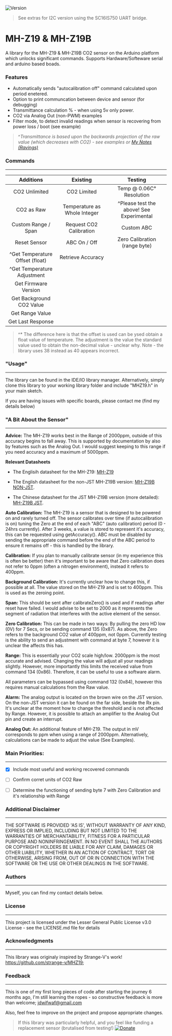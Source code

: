﻿![Version](https://img.shields.io/badge/Version-v1.5.0-green.svg)

> See extras for I2C version using the SC16IS750 UART bridge.

# MH-Z19 & MH-Z19B

A library for the MH-Z19 & MH-Z19B CO2 sensor on the Arduino platform which unlocks significant commands. Supports Hardware/Softeware serial and arduino based boads.

### Features
* Automatically sends "autocalibration off" command calculated upon period enetered.
* Option to print communcation between device and sensor (for debugging)
* Transmittance calculation % - when using 5v only power. 
* CO2 via Analog Out (non-PWM) examples 
* Filter mode, to detect invalid readings when sensor is recovering from power loss / boot (see example)

>^*Transmittance is based upon the backwards projection of the raw value (which decreases with CO2) - see examples or [My Notes (Ravings)](https://myopenacuk-my.sharepoint.com/:x:/g/personal/jsd328_my_open_ac_uk/Ebyx4qxCBHxIk_bOBOtLkM4B40Dt9TZFd3CdI7Pv3NssMw?e=8Lr8bZ)*

### Commands
---

|             Additions               |            Existing           |          Testing                  |
|              :---:                  |              :---:            |          :---:                    |
| CO2 Unlimited                       | CO2 Limited                   |  Temp @ 0.06C° Resolution         |
| CO2 as Raw                          | Temperature as Whole Integer  | ^Please test the above! See Experimental |
| Custom Range / Span                 | Request CO2 Calibration       |  Custom ABC                       |
| Reset Sensor                        | ABC On / Off                  |  Zero Calibration (range byte)   |
| ^Get Temperature Offset (float)     | Retrieve Accuracy             |
| ^Get Temperature Adjustment         |                               |
| Get Firmware Version                |                               |     
| Get Background CO2 Value            |                               |
| Get Range Value                     |                               |
| Get Last Response                   |                               |
>^* The difference here is that the offset is used can be ysed obtain a float value of temperature. The adjustment
is the value the standard value used to obtain the non-decimal value - unclear why. Note - the library uses 38 instead as 40 appears incorrect.

### "Usage"
---

The library can be found in the IDE/IO library manager. Alternatively, simply clone this library to your working library folder and include "MHZ19.h" in your main sketch.

If you are having issues with specific boards, please contact me (find my details below)

### "A Bit About the Sensor"
---
**Advice:** The MH-Z19 works best in the Range of 2000ppm, outside of this accuracy begins to fall away. This is supported by documentation by also by features such as the Analog Out. I would suggest keeping to this range if you need accuracy and a maximum of 5000ppm.

**Relevant Datasheets**

* The Englisih datasheet for the MH-Z19: [MH-Z19](https://www.winsen-sensor.com/d/files/PDF/Infrared%20Gas%20Sensor/NDIR%20CO2%20SENSOR/MH-Z19%20CO2%20Ver1.0.pdf)

* The English datasheet for the non-JST MH-Z19B version: [MH-Z19B NON-JST](https://www.winsen-sensor.com/d/files/infrared-gas-sensor/mh-z19b-co2-ver1_0.pdf). 

* The Chinese datasheet for the JST MH-Z19B version (more detailed): [MH-Z19B JST](https://datasheet.lcsc.com/szlcsc/1901021600_Zhengzhou-Winsen-Elec-Tech-MH-Z19_C242514.pdf).

**Auto Calibration:** 
The MH-Z19 is a sensor that is designed to be powered on and rarely turned off. The sensor calibrates over time (if autocalibration is on) tuning the Zero at the end of each "ABC" (auto calibration) period (0 - 24hrs currently). After 3 weeks, a value is stored to represent it's accuracy, this can be requested using getAccuracy(). ABC must be disabled by sending the appropriate command before the end of the ABC period to ensure it remains off - this is handled by the library.

**Calibration:**
If you plan to manually calibrate sensor (in my experience this is often be better) then it's important to be aware that Zero calibration does not refer to 0ppm (often a nitrogen environment), instead it refers to 400ppm.

**Background Calibration:** It's currently unclear how to change  this, if possible at all. The value stored on the MH-Z19 and is set to 400ppm. This is used as the zeroing point.

**Span:** This should be sent after calibrateZero() is used and if readings after reset have failed. I would advise to be set to 2000 as it represents the segment of radiation that interferes with the active element of the sensor. 

**Zero Calibration:** This can be made in two ways: By pulling the zero HD low (0V) for 7 Secs, or be sending command 135 (0x87). As above, the Zero refers to the background CO2 value of 400ppm, not 0ppm. Currently testing is the ability to send an adjustment with command at byte 7, however it is unclear the affects this has.

**Range:** This is essentially your CO2 scale high/low. 2000ppm is the most accurate and advised. Changing the value will adjust all your readings slightly. However, more importantly this limits the received value from command 134 (0x86). Therefore, it can be useful to use a software alarm. 

All parameters can be bypassed using command 132 (0x84), however this requires manual calculations from the Raw value.

**Alarm:** The analog output is located on the brown wire on the JST version. On the non-JST version it can be found on the far side, beside the Rx pin. It's unclear at the moment how to change the threshold and is not affected by Range. However, it is possible to attach an amplifier to the Analog Out pin and create an interrupt.

**Analog Out:** An additional feature of MH-Z19. The output in mV corresponds to ppm when using a range of 2000ppm. Alternatively, calculations can be made to adjust the value (See Examples).

### Main Priorities:
---

- [x] Include most useful and working recovered commands

- [ ] Confirm corret units of CO2 Raw

- [ ] Determine the functioning of sending byte 7 with Zero Calibration and it's relationship with Range

### Additional Disclaimer
---
THE SOFTWARE IS PROVIDED 'AS IS', WITHOUT WARRANTY OF ANY KIND, EXPRESS OR IMPLIED, INCLUDING BUT NOT LIMITED TO THE WARRANTIES OF MERCHANTABILITY, FITNESS FOR A PARTICULAR PURPOSE AND NONINFRINGEMENT. IN NO EVENT SHALL THE AUTHORS OR COPYRIGHT HOLDERS BE LIABLE FOR ANY CLAIM, DAMAGES OR OTHER LIABILITY, WHETHER IN AN ACTION OF CONTRACT, TORT OR OTHERWISE, ARISING FROM, OUT OF OR IN CONNECTION WITH THE SOFTWARE OR THE USE OR OTHER DEALINGS IN THE SOFTWARE.

### Authors
---
Myself, you can find my contact details below.

### License
---
This project is licensed under the Lesser General Public License v3.0 License - see the LICENSE.md file for details

### Acknowledgments
----
This library was originaly inspired by Strange-V's work! https://github.com/strange-v/MHZ19;

### Feedback
---
This is one of my first long pieces of code after starting the journey 6 months ago, I'm still learning the ropes - so constructive feedback is more than welcome; jdwifwaf@gmail.com

Also, feel free to improve on the project and propose appropriate changes.

>If this library was particularly helpful, and you feel like funding a replacement sensor (brutalised from testing!) [![Donate](https://img.shields.io/badge/Donate-PayPal-blue.svg?style=flat-square&logo=appveyor)](https://www.paypal.com/cgi-bin/webscr?cmd=_s-xclick&hosted_button_id=9MJYH22A92LWG&source=url)
